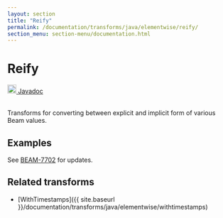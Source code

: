 ```yaml
---
layout: section
title: "Reify"
permalink: /documentation/transforms/java/elementwise/reify/
section_menu: section-menu/documentation.html
---
```

<!--
Licensed under the Apache License, Version 2.0 (the "License");
you may not use this file except in compliance with the License.
You may obtain a copy of the License at

http://www.apache.org/licenses/LICENSE-2.0

Unless required by applicable law or agreed to in writing, software
distributed under the License is distributed on an "AS IS" BASIS,
WITHOUT WARRANTIES OR CONDITIONS OF ANY KIND, either express or implied.
See the License for the specific language governing permissions and
limitations under the License.
-->
# Reify
<table align="left">
    <a target="_blank" class="button"
        href="https://beam.apache.org/releases/javadoc/current/index.html?org/apache/beam/sdk/transforms/Reify.html">
      <img src="https://beam.apache.org/images/logos/sdks/java.png" width="20px" height="20px"
           alt="Javadoc" />
     Javadoc
    </a>
</table>
<br>
Transforms for converting between explicit and implicit form of various Beam values.

## Examples
See [BEAM-7702](https://issues.apache.org/jira/browse/BEAM-7702) for updates.

## Related transforms 
* [WithTimestamps]({{ site.baseurl }}/documentation/transforms/java/elementwise/withtimestamps)
